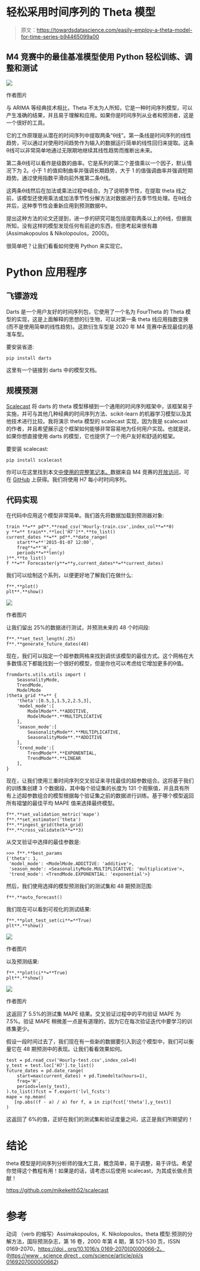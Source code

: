 # 轻松采用时间序列的 Theta 模型

> 原文：<https://towardsdatascience.com/easily-employ-a-theta-model-for-time-series-b94465099a00>

## M4 竞赛中的最佳基准模型使用 Python 轻松训练、调整和测试

![](img/0f0ebd7cd466f2aefa771800ae1de5f6.png)

作者图片

与 ARIMA 等经典技术相比，Theta 不太为人所知，它是一种时间序列模型，可以产生准确的结果，并且易于理解和应用。如果你是时间序列从业者和预测者，这是一个很好的工具。

它的工作原理是从潜在的时间序列中提取两条“θ线”。第一条线是时间序列的线性趋势，可以通过对使用时间趋势作为输入的数据运行简单的线性回归来提取。这条θ线可以非常简单地通过无限期地继续其线性趋势而推断出未来。

第二条θ线可以看作是级数的曲率。它是系列的第二个差值乘以一个因子，默认情况下为 2。小于 1 的值抑制曲率并强调长期趋势，大于 1 的值强调曲率并强调短期趋势。通过使用指数平滑向前外推第二条θ线。

这两条θ线然后在加法或乘法过程中结合。为了说明季节性，在提取 theta 线之前，该模型还使用乘法或加法季节性分解方法对数据进行去季节性处理。在θ线合并后，这种季节性会重新应用到预测数据中。

提出这种方法的论文还提到，进一步的研究可能包括提取两条以上的θ线，但据我所知，没有这样的模型发现任何有前途的东西，但思考起来很有趣(Assimakopoulos & Nikolopoulos，2000)。

很简单吧？让我们看看如何使用 Python 来实现它。

# Python 应用程序

## 飞镖游戏

Darts 是一个用户友好的时间序列包，它使用了一个名为 FourTheta 的 Theta 模型的实现，这是上面解释的思想的衍生物，可以对第一条 theta 线应用指数变换(而不是使用简单的线性趋势)。这款衍生车型是 2020 年 M4 竞赛中表现最佳的基准车型。

要安装省道:

```
pip install darts
```

这里有一个链接到 darts 中的模型文档。

## 规模预测

[Scalecast](https://github.com/mikekeith52/scalecast) 将 darts 的 theta 模型移植到一个通用的时间序列框架中，该框架易于实施，并可与其他几种经典的时间序列方法、scikit-learn 的机器学习模型以及其他技术进行比较。我将演示 theta 模型的 scalecast 实现，因为我是 scalecast 的作者，并且希望展示这个框架如何能够非常容易地为任何用户实现。也就是说，如果你想直接使用 darts 的模型，它也提供了一个用户友好和舒适的框架。

要安装 scalecast:

```
pip install scalecast
```

你可以在这里找到本文[中使用的完整笔记本。](https://github.com/mikekeith52/scalecast-examples/blob/main/theta/theta.ipynb)数据来自 M4 竞赛的[开放访问](https://github.com/Mcompetitions/M4-methods/issues/16)，可在 [GitHub](https://github.com/Mcompetitions/M4-methods/tree/master/Dataset) 上获得。我们将使用 H7 每小时时间序列。

## 代码实现

在代码中应用这个模型非常简单。我们首先将数据加载到预测器对象:

```
train **=** pd**.**read_csv('Hourly-train.csv',index_col**=**0)
y **=** train**.**loc['H7']**.**to_list()
current_dates **=** pd**.**date_range(
    start**=**'2015-01-07 12:00',
    freq**=**'H',
    periods**=**len(y)
)**.**to_list()
f **=** Forecaster(y**=**y,current_dates**=**current_dates)
```

我们可以绘制这个系列，以便更好地了解我们在做什么:

```
f**.**plot()
plt**.**show()
```

![](img/e97088a427ca9fcbe2c446110c5547ab.png)

作者图片

让我们留出 25%的数据进行测试，并预测未来的 48 个时间段:

```
f**.**set_test_length(.25)
f**.**generate_future_dates(48)
```

现在，我们可以指定一个超参数网格来找到调优该模型的最佳方式。这个网格在大多数情况下都能找到一个很好的模型，但是你也可以考虑给它增加更多的θ值。

```
fromdarts.utils.utils import (
    SeasonalityMode, 
    TrendMode, 
    ModelMode
)theta_grid **=** {
    'theta':[0.5,1,1.5,2,2.5,3],
    'model_mode':[
        ModelMode**.**ADDITIVE,
        ModelMode**.**MULTIPLICATIVE
    ],
    'season_mode':[
        SeasonalityMode**.**MULTIPLICATIVE,
        SeasonalityMode**.**ADDITIVE
    ],
    'trend_mode':[
        TrendMode**.**EXPONENTIAL,
        TrendMode**.**LINEAR
    ],
}
```

现在，让我们使用三重时间序列交叉验证来寻找最佳的超参数组合。这将基于我们的训练集创建 3 个数据段，其中每个验证集的长度为 131 个观察值，并且具有所有上述超参数组合的模型根据每个验证集之前的数据进行训练。基于哪个模型返回所有褶皱的最佳平均 MAPE 值来选择最终模型。

```
f**.**set_validation_metric('mape')
f**.**set_estimator('theta')
f**.**ingest_grid(theta_grid)
f**.**cross_validate(k**=**3)
```

从交叉验证中选择的最佳参数是:

```
>>> f**.**best_params
{'theta': 1,
 'model_mode': <ModelMode.ADDITIVE: 'additive'>,
 'season_mode': <SeasonalityMode.MULTIPLICATIVE: 'multiplicative'>,
 'trend_mode': <TrendMode.EXPONENTIAL: 'exponential'>}
```

然后，我们使用选择的模型预测我们的测试集和 48 期预测范围:

```
f**.**auto_forecast()
```

我们现在可以看到可视化的测试结果:

```
f**.**plot_test_set(ci**=**True)
plt**.**show()
```

![](img/9f97cc0af1ba2ce6824781c069674b5f.png)

作者图片

以及预测结果:

```
f**.**plot(ci**=**True)
plt**.**show()
```

![](img/957effff9ef96a2aad44e9a3520bd6d3.png)

作者图片

这返回了 5.5%的测试集 MAPE 结果。交叉验证过程中的平均验证 MAPE 为 7.5%。验证 MAPE 稍微差一点是有道理的，因为它在每次验证迭代中要学习的训练集更少。

假设一段时间过去了，我们现在有一些新的数据要引入到这个模型中，我们可以衡量它在 48 期预测中的表现。让我们看看效果如何。

```
test = pd.read_csv('Hourly-test.csv',index_col=0)
y_test = test.loc['H7'].to_list()
future_dates = pd.date_range(
    start=max(current_dates) + pd.Timedelta(hours=1),
    freq='H',
    periods=len(y_test),
).to_list()fcst = f.export('lvl_fcsts')
mape = np.mean(
   [np.abs((f - a) / a) for f, a in zip(fcst['theta'],y_test)]
)
```

这返回了 6%的值，正好在我们的测试集和验证度量之间，这正是我们所期望的！

# 结论

theta 模型是时间序列分析师的强大工具，概念简单，易于调整，易于评估。希望你觉得这个教程有用！如果是的话，请考虑以后使用 scalecast，为其成长做点贡献！

<https://github.com/mikekeith52/scalecast>  

# 参考

动词 （verb 的缩写）Assimakopoulos，K. Nikolopoulos，theta 模型:预测的分解方法，国际预测杂志，第 16 卷，2000 年第 4 期，第 521-530 页，ISSN 0169-2070，[https://doi . org/10.1016/s 0169-2070(00)00066-2。](https://doi.org/10.1016/S0169-2070(00)00066-2.)
([https://www . science direct . com/science/article/pii/s 0169207000000662](https://www.sciencedirect.com/science/article/pii/S0169207000000662))